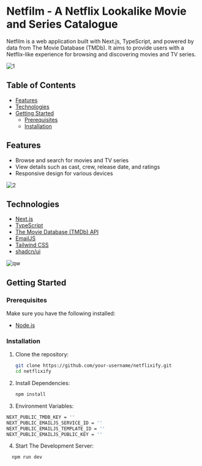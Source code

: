 # Netfilm - A Netflix Lookalike Movie and Series Catalogue

Netfilm is a web application built with Next.js, TypeScript, and powered by data from The Movie Database (TMDb). It aims to provide users with a Netflix-like experience for browsing and discovering movies and TV series.

![1](https://github.com/n2n0n00/netfly_v2/assets/40828429/5bd9c0b0-7b6a-4cba-b24b-9dd7adc9fd4b)


## Table of Contents

- [Features](#features)
- [Technologies](#technologies)
- [Getting Started](#getting-started)
  - [Prerequisites](#prerequisites)
  - [Installation](#installation)

## Features

- Browse and search for movies and TV series
- View details such as cast, crew, release date, and ratings
- Responsive design for various devices

![2](https://github.com/n2n0n00/netfly_v2/assets/40828429/7c0a1a35-973a-4585-9b74-d3abcb9a03ea)


## Technologies

- [Next.js](https://nextjs.org/)
- [TypeScript](https://www.typescriptlang.org/)
- [The Movie Database (TMDb) API](https://www.themoviedb.org/documentation/api)
- [EmailJS](https://www.emailjs.com/)
- [Tailwind CSS](https://tailwindcss.com/)
- [shadcn/ui](https://ui.shadcn.com/)
  
![qw](https://github.com/n2n0n00/netfly_v2/assets/40828429/6b157bd0-57b1-482b-a440-2370e8901416)

## Getting Started

### Prerequisites

Make sure you have the following installed:

- [Node.js](https://nodejs.org/)

### Installation

1. Clone the repository:

   ```bash
   git clone https://github.com/your-username/netflixify.git
   cd netflixify


2. Install Dependencies:

   ```bash
   npm install


3. Environment Variables:

  ```bash
  NEXT_PUBLIC_TMDB_KEY = ''
  NEXT_PUBLIC_EMAILJS_SERVICE_ID = ''
  NEXT_PUBLIC_EMAILJS_TEMPLATE_ID = ''
  NEXT_PUBLIC_EMAILJS_PUBLIC_KEY = ''
```


4. Start The Development Server:

```bash
  npm run dev

